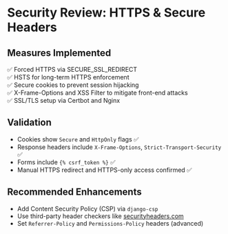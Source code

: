 # Security Review: HTTPS & Secure Headers

## Measures Implemented
✅ Forced HTTPS via SECURE_SSL_REDIRECT  
✅ HSTS for long-term HTTPS enforcement  
✅ Secure cookies to prevent session hijacking  
✅ X-Frame-Options and XSS Filter to mitigate front-end attacks  
✅ SSL/TLS setup via Certbot and Nginx

## Validation
- Cookies show `Secure` and `HttpOnly` flags ✅
- Response headers include `X-Frame-Options`, `Strict-Transport-Security` ✅
- Forms include `{% csrf_token %}` ✅
- Manual HTTPS redirect and HTTPS-only access confirmed ✅

## Recommended Enhancements
- Add Content Security Policy (CSP) via `django-csp`
- Use third-party header checkers like [securityheaders.com](https://securityheaders.com)
- Set `Referrer-Policy` and `Permissions-Policy` headers (advanced)

